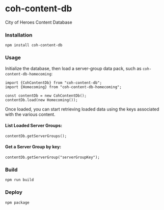 # coh-content-db
City of Heroes Content Database

### Installation
```
npm install coh-content-db
```

### Usage

Initialize the database, then load a server-group data pack, such as `coh-content-db-homecoming`:
```
import {CohContentDb} from "coh-content-db";
import {Homecoming} from "coh-content-db-homecoming";

const contentDb = new CohContentDb();
contentDb.load(new Homecoming());
```

Once loaded, you can start retrieving loaded data using the keys associated with the various content.

#### List Loaded Server Groups:
```
contentDb.getServerGroups();
```

#### Get a Server Group by key:
```
contentDb.getServerGroup("serverGroupKey");
```

### Build
`npm run build`

### Deploy
`npm package`

